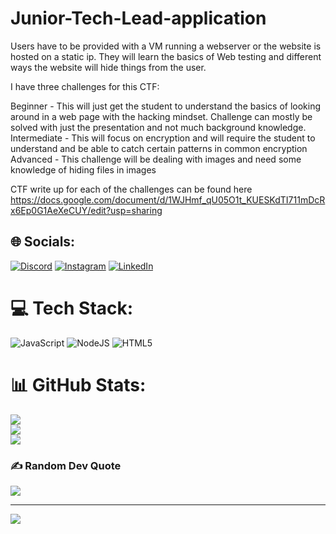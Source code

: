 # Junior-Tech-Lead-application
Users have to be provided with a VM running a webserver or the website is hosted on a static ip. They will learn the basics of Web testing and different ways the website will hide things from the user.

I have three challenges for this CTF:

  Beginner - This will just get the student to understand the basics of looking around in a web page with the hacking mindset. Challenge can mostly be    solved with just the presentation and not much background knowledge.
  Intermediate - This will focus on encryption and will require the student to understand and be able to catch certain patterns in common encryption
  Advanced - This challenge will be dealing with images and need some knowledge of hiding files in images



 CTF write up for each of the challenges can be found here https://docs.google.com/document/d/1WJHmf_qU05O1t_KUESKdTI711mDcRx6Ep0G1AeXeCUY/edit?usp=sharing
   

## 🌐 Socials:
[![Discord](https://img.shields.io/badge/Discord-%237289DA.svg?logo=discord&logoColor=white)](htttps://discord.gg/sohail#3096) [![Instagram](https://img.shields.io/badge/Instagram-%23E4405F.svg?logo=Instagram&logoColor=white)](https://instagram.com/sohail382517) [![LinkedIn](https://img.shields.io/badge/LinkedIn-%230077B5.svg?logo=linkedin&logoColor=white)](https://linkedin.com/in/Sohail/Shaik) 

# 💻 Tech Stack:
![JavaScript](https://img.shields.io/badge/javascript-%23323330.svg?style=for-the-badge&logo=javascript&logoColor=%23F7DF1E) ![NodeJS](https://img.shields.io/badge/node.js-6DA55F?style=for-the-badge&logo=node.js&logoColor=white) ![HTML5](https://img.shields.io/badge/html5-%23E34F26.svg?style=for-the-badge&logo=html5&logoColor=white)

# 📊 GitHub Stats:
![](https://github-readme-stats.vercel.app/api?username=infernexio&theme=dark&hide_border=false&include_all_commits=false&count_private=false)<br/>
![](https://github-readme-streak-stats.herokuapp.com/?user=infernexio&theme=dark&hide_border=false)<br/>
![](https://github-readme-stats.vercel.app/api/top-langs/?username=infernexio&theme=dark&hide_border=false&include_all_commits=false&count_private=false&layout=compact)

### ✍️ Random Dev Quote
![](https://quotes-github-readme.vercel.app/api?type=horizontal&theme=radical)

---
[![](https://visitcount.itsvg.in/api?id=infernexio&icon=0&color=0)](https://visitcount.itsvg.in)
